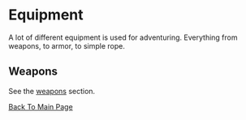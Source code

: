 # Equipment
A lot of different equipment is used for adventuring. Everything from weapons, to armor, to simple rope.

## Weapons
See the [weapons](/equipment/weapons.md) section.

[Back To Main Page](/)
